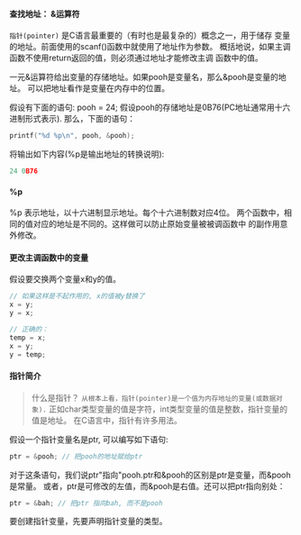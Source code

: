 #### 查找地址： &运算符
`指针(pointer)` 是C语言最重要的（有时也是最复杂的）概念之一，用于储存
变量的地址。前面使用的scanf()函数中就使用了地址作为参数。
概括地说，如果主调函数不使用return返回的值，则必须通过地址才能修改主调
函数中的值。

一元&运算符给出变量的存储地址。如果pooh是变量名，那么&pooh是变量的地址。
可以把地址看作是变量在内存中的位置。

假设有下面的语句:
pooh = 24;
假设pooh的存储地址是0B76(PC地址通常用十六进制形式表示).
那么，下面的语句：
```c
printf("%d %p\n", pooh, &pooh);
```
将输出如下内容(%p是输出地址的转换说明):
```c
24 0B76
```


#### %p
%p 表示地址，以十六进制显示地址。每个十六进制数对应4位。
两个函数中，相同的值对应的地址是不同的。这样做可以防止原始变量被被调函数中
的副作用意外修改。


#### 更改主调函数中的变量
假设要交换两个变量x和y的值。
```c
// 如果这样是不起作用的, x的值被y替换了
x = y;
y = x;

// 正确的：
temp = x;
x = y;
y = temp;
```


#### 指针简介
> 什么是指针？
`从根本上看，指针(pointer)是一个值为内存地址的变量(或数据对象).`
正如char类型变量的值是字符，int类型变量的值是整数，指针变量的值是地址。
在C语言中，指针有许多用法。

假设一个指针变量名是ptr, 可以编写如下语句:
```c
ptr = &pooh; // 把pooh的地址赋给ptr
```
对于这条语句，我们说ptr"指向"pooh.ptr和&pooh的区别是ptr是变量，而&pooh是常量。
或者，ptr是可修改的左值，而&pooh是右值。还可以把ptr指向别处：
```c
ptr = &bah; // 把ptr 指向bah, 而不是pooh 
```
要创建指针变量，先要声明指针变量的类型。
